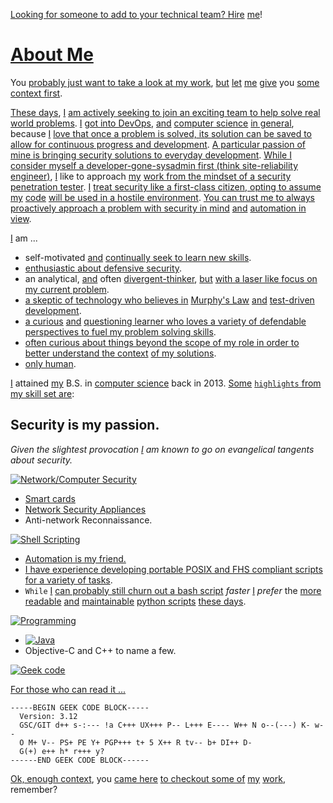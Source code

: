 [Looking for someone to add to your technical team? Hire][hire] [me][]!

# [About Me][me] #
You [probably just want to take a look at my work][Repositories], [but][] [let](http://www.catb.org/jargon/html/L/let-the-smoke-out.html) [me][me] [give][here] you [some context first][here].

[These days][], [I][me] [am actively seeking to join an exciting team to help solve real world problems][hire]. [I][me] [got into DevOps](https://en.wikipedia.org/wiki/DevOps), [and][] [computer science][] [in general][generalization], because [I][me] [love that once a problem is solved, its solution can be saved to allow for continuous progress and development][why computer science]. [A particular passion of mine is bringing security solutions to everyday development][chroot]. [While I consider myself  a developer-gone-sysadmin first (think site-reliability engineer)][SRE], [I][me] like to approach [my][me] [work from the mindset of a security penetration tester][blue-team]. [I][me] [treat security like a first-class citizen, opting to assume][chroot] [my][me] [code][Repositories] [will be used in a hostile environment][chroot]. [You can trust me to always proactively approach a problem with security in mind][blue-team] [and][] [automation in view][Sod's Law].

[I][me] am ...
 - self-motivated [and][] [continually seek to learn new skills][pulse].
 - [enthusiastic about defensive security][defensive security].
 - an analytical, [and][] often [divergent-thinker][], [but][] [with a laser like focus on my current problem][hire].
 - [a skeptic of technology who believes in][Sod's Law] [Murphy's Law][] [and][] [test-driven development][test-driven].
 - [a curious][google] [and][] [questioning learner who loves a variety of defendable perspectives to fuel my problem solving skills][ted].
 - [often curious about things beyond the scope of my role in order to better understand the context][status page] [of my solutions][Repositories].
 - [only human][layer 8].

[I][me] attained [my][me] B.S. in [computer science][] back in 2013.
[Some](https://www.wordnik.com/words/some) [`highlights` from my skill set are][hire]:

## Security is my passion. ##
_Given the slightest provocation [I][me] am known to go on evangelical tangents about security._

[![Network/Computer Security](https://img.shields.io/badge/Network%20Computer-Security-yellow.svg)](https://www.github.com/reactive-firewall/Pocket-PiAP)
 - [Smart cards][smart cards]
 - [Network Security Appliances](https://duckduckgo.com/?q=Network+Security+Appliances)
 - Anti-network Reconnaissance.


[![Shell Scripting](https://img.shields.io/badge/Shell-Scripting-blue.svg)][bash]
 - [Automation is my friend.][test-driven]
 - [I have experience developing portable POSIX and FHS compliant scripts][bash] [for a variety of tasks][tasks].
 - `While` [I][me] [can probably still churn out a bash script][bash] _faster_ [I][me] _prefer_ the [more][less] [readable][PEP20] [and][] [maintainable][] [python scripts][python] [these days][].

[![Programming](https://img.shields.io/badge/Programming--green.svg)](https://www.github.com/reactive-firewall/python-repo)
 - [![Java](https://img.shields.io/badge/Java-orange.svg)](https://www.github.com/reactive-firewall/java-repo)
 - Objective-C and C++ to name a few.
 
[![Geek code](https://img.shields.io/badge/Geek-code-white.svg)](https://en.wikipedia.org/wiki/Geek_Code#cite_note-4)

[For those who can read it ...][geek_code]

```
-----BEGIN GEEK CODE BLOCK-----
  Version: 3.12
  GSC/GIT d++ s-:--- !a C+++ UX+++ P-- L+++ E---- W++ N o--(---) K- w--
  O M+ V-- PS+ PE Y+ PGP+++ t+ 5 X++ R tv-- b+ DI++ D-
  G(+) e++ h* r+++ y?
------END GEEK CODE BLOCK------
```

[Ok, enough context][here], you [came here][here] [to checkout some of][Repositories] [my][me] [work][Repositories], remember?


[Website]: https://sites.google.com/site/poetryinthecode/about "My Website"
[status page]: https://sites.google.com/site/poetryinthecode/toolbox/status "Status Page"
[hire]: https://www.linkedin.com/in/kwalls "hire"
[me]: https://www.github.com/reactive-firewall "me"
[tasks]: https://www.github.com/reactive-firewall?tab=repositories "tasks"
[test-driven]: https://travis-ci.org/reactive-firewall "Test-Driven"
[defensive security]: https://en.wikipedia.org/wiki/Blue_team_(computer_security) "Defensive Security"
[Repositories]: https://github.com/reactive-firewall?tab=repositories "Repositories"
[PEP20]: https://www.python.org/dev/peps/pep-0020/ "PEP-20"
[maintainable]: https://codeclimate.com/github/reactive-firewall/python-repo/trends/churn "Maintainable"
[bash]: https://www.github.com/reactive-firewall/bash-repo "Bash"
[python]: https://www.github.com/reactive-firewall/python-repo "Python"
[Pocket PiAP]: https://www.github.com/reactive-firewall/Pocket-PiAP "Pocket PiAP"
[php]: https://www.github.com/reactive-firewall/PiAP-Webroot "PHP"
[java]: https://www.github.com/reactive-firewall/java-repo "Java"
[readable-code-paper]: https://lingpipe-blog.com/2009/10/15/the-futility-of-commenting-code/ "The futility of commenting code"
[divergent-thinker]: https://www.cleverism.com/idea-generation-divergent-vs-convergent-thinking/ "Divergent thinker"
[Murphy's Law]: https://en.wikipedia.org/wiki/Murphy%27s_law "Murphy's Law"
[Sod's Law]: https://en.wikipedia.org/wiki/Sod%27s_law "Sod's Law"
[layer 8]: https://en.wikipedia.org/wiki/Layer_8 "Layer 8"
[Computer Science]: https://en.wikiquote.org/wiki/Computer_science "Computer Science"
[here]: https://www.github.com/reactive-firewall/resume "here"
[geek_code]: https://en.wikipedia.org/wiki/Geek_Code#cite_note-4 "Geek Code"
[less]: https://en.wikipedia.org/wiki/Less_(Unix) "Less is More"
[these days]: https://github.com/reactive-firewall?tab=overview&from=2017-09-0 "these days"
[google]: http://www.justfuckinggoogleit.com/
[generalization]: https://en.wikipedia.org/wiki/Inheritance_(object-oriented_programming) "generalization"
[and]: https://en.wikipedia.org/wiki/Logical_conjunction "Conjunction"
[but]: https://www.wordnik.com/words/but "but"
[ted]: https://www.ted.com/ "TED"
[why computer science]: http://bigthink.com/think-tank/big-idea-technology-grows-exponentially "Why Computer Science"
[chroot]: https://sites.google.com/site/poetryinthecode/blog/creating-a-basic-chroot-jail "chroot jail"
[smart cards]: https://sites.google.com/site/poetryinthecode/blog/20160725 "chroot jail"
[SRE]: https://landing.google.com/sre/interview/ben-treynor.html "site-reliability engineer"
[blue-team]: https://duckduckgo.com/?q=red-blue-purple-teams&ia=web "blue Team"
[pulse]: https://github.com/reactive-firewall/Pocket-PiAP/pulse/monthly "pulse"
